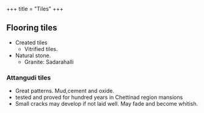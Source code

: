 +++
title = "Tiles"
+++

## Flooring tiles
- Created tiles
  - Vitrified tiles. 
- Natural stone.
  - Granite: Sadarahalli


### Attangudi tiles
- Great patterns. Mud,cement and oxide.
- tested and proved for hundred years in Chettinad region mansions
- Small cracks may develop if not laid well. May fade and become whitish.

